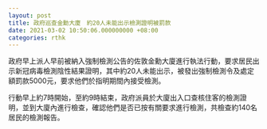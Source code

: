 ```yaml
---
layout: post
title: 政府巡查金勳大廈　約20人未能出示檢測證明被罰款
date: 2021-03-02 10:50:06.000000000 +08:00
categories: rthk
---
```


政府早上派人早前被納入強制檢測公告的佐敦金勳大廈進行執法行動，要求居民出示新冠病毒檢測陰性結果證明，其中約20人未能出示，被發出強制檢測令及處定額罰款5000元，要求他們於指明期間內接受檢測。

行動早上約7時開始，至約9時結束，政府派員於大廈出入口查核住客的檢測證明，並到大廈內進行檢查，確認他們是否已按有關要求進行檢測，共檢查約140名居民的檢測報告。
